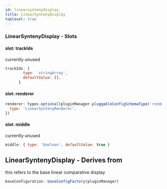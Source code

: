 ```yaml
---
id: linearsyntenydisplay
title: LinearSyntenyDisplay
toplevel: true
---
```


### LinearSyntenyDisplay - Slots

#### slot: trackIds

currently unused

```js
trackIds: {
        type: 'stringArray',
        defaultValue: [],
      }
```

#### slot: renderer

```js
renderer: types.optional(pluginManager.pluggableConfigSchemaType('renderer'), {
  type: 'LinearSyntenyRenderer',
})
```

#### slot: middle

currently unused

```js
middle: { type: 'boolean', defaultValue: true }
```

## LinearSyntenyDisplay - Derives from

this refers to the base linear comparative display

```js
baseConfiguration: baseConfigFactory(pluginManager)
```
